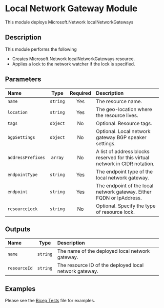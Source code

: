 # Local Network Gateway Module

This module deploys Microsoft.Network localNetworkGateways

## Description

This module performs the following

- Creates Microsoft.Network localNetworkGateways resource.
- Applies a lock to the network watcher if the lock is specified.

## Parameters

| Name              | Type     | Required | Description                                                                  |
| :---------------- | :------: | :------: | :--------------------------------------------------------------------------- |
| `name`            | `string` | Yes      | The resource name.                                                           |
| `location`        | `string` | Yes      | The geo-location where the resource lives.                                   |
| `tags`            | `object` | No       | Optional. Resource tags.                                                     |
| `bgpSettings`     | `object` | No       | Optional. Local network gateway BGP speaker settings.                        |
| `addressPrefixes` | `array`  | No       | A list of address blocks reserved for this virtual network in CIDR notation. |
| `endpointType`    | `string` | Yes      | The endpoint type of the local network gateway.                              |
| `endpoint`        | `string` | Yes      | The endpoint of the local network gateway. Either FQDN or IpAddress.         |
| `resourceLock`    | `string` | No       | Optional. Specify the type of resource lock.                                 |

## Outputs

| Name         | Type     | Description                                            |
| :----------- | :------: | :----------------------------------------------------- |
| `name`       | `string` | The name of the deployed local network gateway.        |
| `resourceId` | `string` | The resource ID of the deployed local network gateway. |

## Examples

Please see the [Bicep Tests](test/main.test.bicep) file for examples.